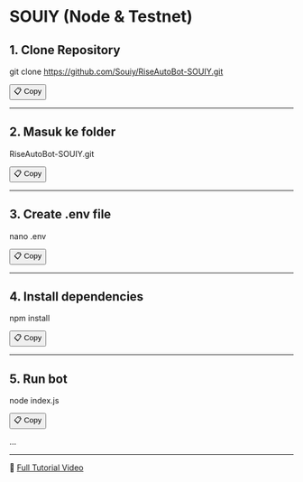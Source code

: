# SOUIY (Node & Testnet)

## 1. Clone Repository
git clone https://github.com/Souiy/RiseAutoBot-SOUIY.git

<button onclick="navigator.clipboard.writeText('git clone https://https://github.com/Souiy/RiseAutoBot-SOUIY.git')">📋 Copy</button>

---

## 2. Masuk ke folder
RiseAutoBot-SOUIY.git

<button onclick="navigator.clipboard.writeText('RiseAutoBot-SOUIY.git')">📋 Copy</button>

---


## 3. Create .env file
nano .env


<button onclick="navigator.clipboard.writeText('nano .env')">📋 Copy</button>

---

## 4. Install dependencies
npm install



<button onclick="navigator.clipboard.writeText('npm install')">📋 Copy</button>

---

## 5. Run bot
node index.js


<button onclick="navigator.clipboard.writeText('node index.js')">📋 Copy</button>

...

---

🔗 [Full Tutorial Video](https://www.tiktok.com/@souiy1/video/7495542284163845384)

